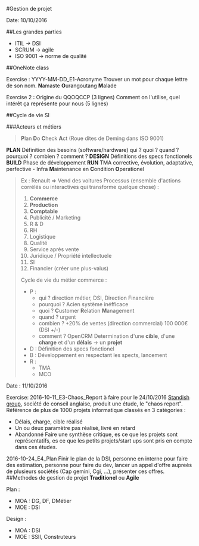 #Gestion de projet

Date: 10/10/2016

##Les grandes parties
* ITIL -> DSI
* SCRUM -> agile
* ISO 9001 -> norme de qualité

##OneNote class

Exercise : YYYY-MM-DD_E1-Acronyme
Trouver un mot pour chaque lettre de son nom.
**N**amaste
**O**urangoutang
**M**alade

Exercise 2 : Origine du QQOQCCP (3 lignes)
Comment on l'utilise, quel intérêt ça représente pour nous (5 lignes)

##Cycle de vie SI

###Acteurs et métiers

> **P**lan **D**o **C**heck **A**ct
(Roue dites de Deming dans ISO 9001)

**PLAN** Définition des besoins (software/hardware) qui ? quoi ? quand ? pourquoi ? combien ? comment ?
**DESIGN** Définitions des specs fonctionels
**BUILD** Phase de développement
**RUN** TMA corrective, évolution, adaptative, perfective - Infra **M**aintenance en **C**ondition **O**perationel

> Ex : Renault => Vend des voitures
> Processus (ensemble d'actions corrélés ou interactives qui transforme quelque chose) :
> 1. **Commerce**
> 2. **Production**
> 3. **Comptable**
> 4. Publicité / Marketing
> 5. R & D
> 6. RH
> 7. Logistique
> 8. Qualité
> 9. Service après vente
> 10. Juridique / Propriété intellectuele
> 11. SI
> 12. Financier (créer une plus-valus)
>
> Cycle de vie du métier commerce :
> * P :
>     * qui ? direction métier, DSI, Direction Financière
>     * pourquoi ? Acien système inéfficace
>     * quoi ? **C**ustomer **R**elation **M**anagement
>     * quand ? urgent
>     * combien ? +20% de ventes (direction commercial) 100 000€ (DSI +/-)
>     * comment ? OpenCRM
> Determination d'une **cible**, d'une **charge** et d'un **délais** -> un **projet**
> * D : Définition des specs fonctionel
> * B : Développement en respectant les spects, lancement
> * R :
>     * TMA
>     * MCO

Date : 11/10/2016

Exercise: 2016-10-11_E3-Chaos_Report à faire pour le 24/10/2016
[Standish group](https://www.projectsmart.co.uk/white-papers/chaos-report.pdf), société de conseil anglaise, produit une étude, le "chaos report". Référence de plus de 1000 projets informatique classés en 3 catégories :
* Délais, charge, cible réalisé
* Un ou deux paramètre pas réalisé, livré en retard
* Abandonné
Faire une synthèse critique, es ce que les projets sont représentatifs, es ce que les petits projets/start ups sont pris en compte dans ces études.

2016-10-24_E4_Plan
Finir le plan de la DSI, personne en interne pour faire des estimation, personne pour faire du dev, lancer un appel d'offre aupreès de plusieurs sociétés (Cap gemini, Cgi, ...), présenter ces offres.
##Methodes de gestion de projet
**Traditionel** ou **Agile**

Plan :
* MOA : DG, DF, DMétier
* MOE : DSI

Design :
* MOA : DSI
* MOE : SSII, Construteurs

